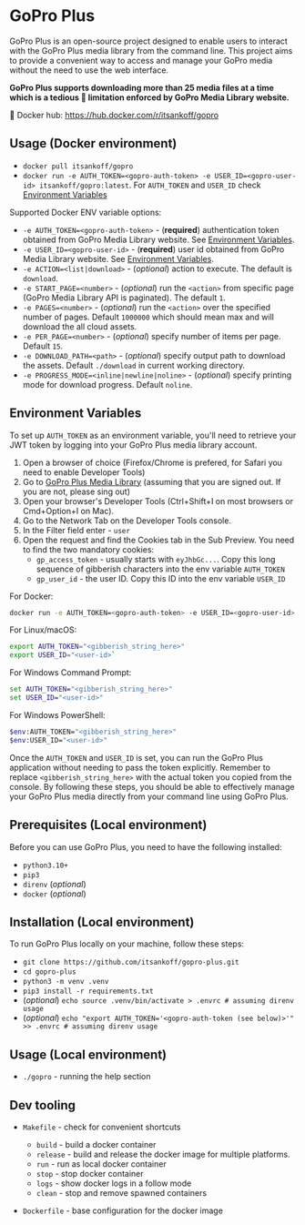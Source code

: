 # GoPro Plus

GoPro Plus is an open-source project designed to enable users to interact with
the GoPro Plus media library from the command line. This project aims to provide
a convenient way to access and manage your GoPro media without the need
to use the web interface.

**GoPro Plus supports downloading more than 25 media files at a time which is a
tedious 🤦 limitation enforced by GoPro Media Library website.**

 🐳 Docker hub: https://hub.docker.com/r/itsankoff/gopro

## Usage (Docker environment)
* `docker pull itsankoff/gopro`
* `docker run -e AUTH_TOKEN=<gopro-auth-token> -e USER_ID=<gopro-user-id> itsankoff/gopro:latest`.
    For `AUTH_TOKEN` and `USER_ID` check [Environment Variables](#environment-variables)

Supported Docker ENV variable options:

* `-e AUTH_TOKEN=<gopro-auth-token>` - (**required**) authentication token
        obtained from GoPro Media Library website. See [Environment Variables](#environment-variables).
* `-e USER_ID=<gopro-user-id>` - (**required**) user id
        obtained from GoPro Media Library website. See [Environment Variables](#environment-variables).
* `-e ACTION=<list|download>` - (*optional*) action to execute. The default is `download`.
* `-e START_PAGE=<number>` - (*optional*) run the `<action>` from specific page
        (GoPro Media Library API is paginated). The default `1`.
* `-e PAGES=<number>` - (*optional*) run the `<action>` over the specified number of pages.
        Default `1000000` which should mean max and will download the all cloud assets.
* `-e PER_PAGE=<number>` - (*optional*) specify number of items per page. Default `15`.
* `-e DOWNLOAD_PATH=<path>` - (*optional*) specify output path to download the assets.
        Default `./download` in current working directory.
* `-e PROGRESS_MODE=<inline|newline|noline>` - (*optional*) specify printing mode
        for download progress. Default `noline`.

## Environment Variables

To set up `AUTH_TOKEN` as an environment variable, you'll need to retrieve
your JWT token by logging into your GoPro Plus media library account.

1. Open a browser of choice (Firefox/Chrome is prefered, for Safari you need to enable Developer Tools)
2. Go to [GoPro Plus Media Library](https://plus.gopro.com/media-library/)  (assuming that you are signed out. If you are not, please sing out)
3. Open your browser's Developer Tools (Ctrl+Shift+I on most browsers or Cmd+Option+I on Mac).
4. Go to the Network Tab on the Developer Tools console.
5. In the Filter field enter - `user`
6. Open the request and find the Cookies tab in the Sub Preview. You need to find the two mandatory cookies:
    * `gp_access_token` - usually starts with `eyJhbGc...`. Copy this long sequence of gibberish characters into the env variable `AUTH_TOKEN`
    * `gp_user_id` - the user ID. Copy this ID into the env variable `USER_ID`

For Docker:
```bash
docker run -e AUTH_TOKEN=<gopro-auth-token> -e USER_ID=<gopro-user-id> itsankoff/gopro:latest
```

For Linux/macOS:
```bash
export AUTH_TOKEN="<gibberish_string_here>"
export USER_ID="<user-id>`
```

For Windows Command Prompt:
```cmd
set AUTH_TOKEN="<gibberish_string_here>"
set USER_ID="<user-id>"
```

For Windows PowerShell:
```sh
$env:AUTH_TOKEN="<gibberish_string_here>"
$env:USER_ID="<user-id>"
```

Once the `AUTH_TOKEN` and `USER_ID` is set, you can run the GoPro Plus application without needing to pass the token explicitly.
Remember to replace `<gibberish_string_here>` with the actual token you copied from the console.
By following these steps, you should be able to effectively manage your GoPro Plus media directly from your command line using GoPro Plus.


## Prerequisites (Local environment)

Before you can use GoPro Plus, you need to have the following installed:

* `python3.10+`
* `pip3`
* `direnv` (*optional*)
* `docker` (*optional*)


## Installation (Local environment)

To run GoPro Plus locally on your machine, follow these steps:

* `git clone https://github.com/itsankoff/gopro-plus.git`
* `cd gopro-plus`
* `python3 -m venv .venv`
* `pip3 install -r requirements.txt`
* (*optional*) `echo source .venv/bin/activate > .envrc # assuming direnv usage`
* (*optional*) `echo "export AUTH_TOKEN='<gopro-auth-token (see below)>'" >> .envrc # assuming direnv usage`


## Usage (Local environment)
* `./gopro` - running the help section

## Dev tooling
* `Makefile` - check for convenient shortcuts
    * `build` - build a docker container
    * `release` - build and release the docker image for multiple platforms.
    * `run` - run as local docker container
    * `stop` - stop docker container
    * `logs` - show docker logs in a follow mode
    * `clean` - stop and remove spawned containers

* `Dockerfile` - base configuration for the docker image
